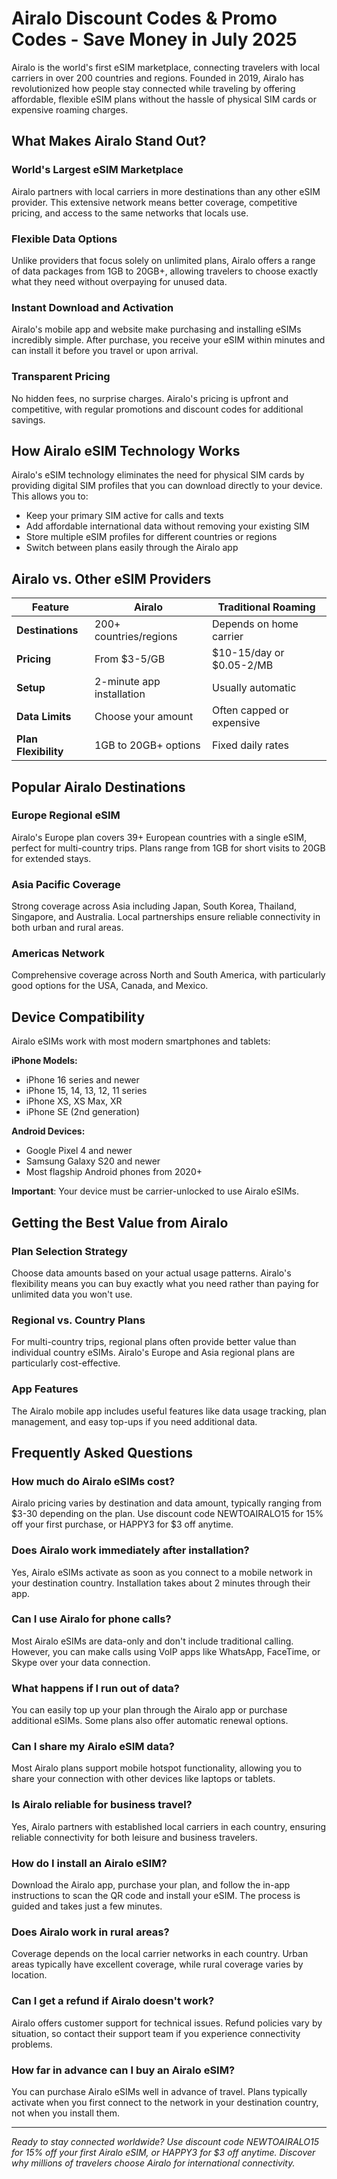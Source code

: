 # Airalo Discount Codes & Promo Codes - Save Money in July 2025

Airalo is the world's first eSIM marketplace, connecting travelers with local carriers in over 200 countries and regions. Founded in 2019, Airalo has revolutionized how people stay connected while traveling by offering affordable, flexible eSIM plans without the hassle of physical SIM cards or expensive roaming charges.

## What Makes Airalo Stand Out?

### World's Largest eSIM Marketplace

Airalo partners with local carriers in more destinations than any other eSIM provider. This extensive network means better coverage, competitive pricing, and access to the same networks that locals use.

### Flexible Data Options

Unlike providers that focus solely on unlimited plans, Airalo offers a range of data packages from 1GB to 20GB+, allowing travelers to choose exactly what they need without overpaying for unused data.

### Instant Download and Activation

Airalo's mobile app and website make purchasing and installing eSIMs incredibly simple. After purchase, you receive your eSIM within minutes and can install it before you travel or upon arrival.

### Transparent Pricing

No hidden fees, no surprise charges. Airalo's pricing is upfront and competitive, with regular promotions and discount codes for additional savings.

## How Airalo eSIM Technology Works

Airalo's eSIM technology eliminates the need for physical SIM cards by providing digital SIM profiles that you can download directly to your device. This allows you to:

- Keep your primary SIM active for calls and texts
- Add affordable international data without removing your existing SIM
- Store multiple eSIM profiles for different countries or regions
- Switch between plans easily through the Airalo app

## Airalo vs. Other eSIM Providers

| Feature | Airalo | Traditional Roaming |
|---------|--------|-------------------|
| **Destinations** | 200+ countries/regions | Depends on home carrier |
| **Pricing** | From $3-5/GB | $10-15/day or $0.05-2/MB |
| **Setup** | 2-minute app installation | Usually automatic |
| **Data Limits** | Choose your amount | Often capped or expensive |
| **Plan Flexibility** | 1GB to 20GB+ options | Fixed daily rates |

## Popular Airalo Destinations

### Europe Regional eSIM

Airalo's Europe plan covers 39+ European countries with a single eSIM, perfect for multi-country trips. Plans range from 1GB for short visits to 20GB for extended stays.

### Asia Pacific Coverage

Strong coverage across Asia including Japan, South Korea, Thailand, Singapore, and Australia. Local partnerships ensure reliable connectivity in both urban and rural areas.

### Americas Network

Comprehensive coverage across North and South America, with particularly good options for the USA, Canada, and Mexico.

## Device Compatibility

Airalo eSIMs work with most modern smartphones and tablets:

**iPhone Models:**

- iPhone 16 series and newer
- iPhone 15, 14, 13, 12, 11 series
- iPhone XS, XS Max, XR
- iPhone SE (2nd generation)

**Android Devices:**

- Google Pixel 4 and newer
- Samsung Galaxy S20 and newer
- Most flagship Android phones from 2020+

**Important**: Your device must be carrier-unlocked to use Airalo eSIMs.

## Getting the Best Value from Airalo

### Plan Selection Strategy

Choose data amounts based on your actual usage patterns. Airalo's flexibility means you can buy exactly what you need rather than paying for unlimited data you won't use.

### Regional vs. Country Plans

For multi-country trips, regional plans often provide better value than individual country eSIMs. Airalo's Europe and Asia regional plans are particularly cost-effective.

### App Features

The Airalo mobile app includes useful features like data usage tracking, plan management, and easy top-ups if you need additional data.

## Frequently Asked Questions

### How much do Airalo eSIMs cost?

Airalo pricing varies by destination and data amount, typically ranging from $3-30 depending on the plan. Use discount code NEWTOAIRALO15 for 15% off your first purchase, or HAPPY3 for $3 off anytime.

### Does Airalo work immediately after installation?

Yes, Airalo eSIMs activate as soon as you connect to a mobile network in your destination country. Installation takes about 2 minutes through their app.

### Can I use Airalo for phone calls?

Most Airalo eSIMs are data-only and don't include traditional calling. However, you can make calls using VoIP apps like WhatsApp, FaceTime, or Skype over your data connection.

### What happens if I run out of data?

You can easily top up your plan through the Airalo app or purchase additional eSIMs. Some plans also offer automatic renewal options.

### Can I share my Airalo eSIM data?

Most Airalo plans support mobile hotspot functionality, allowing you to share your connection with other devices like laptops or tablets.

### Is Airalo reliable for business travel?

Yes, Airalo partners with established local carriers in each country, ensuring reliable connectivity for both leisure and business travelers.

### How do I install an Airalo eSIM?

Download the Airalo app, purchase your plan, and follow the in-app instructions to scan the QR code and install your eSIM. The process is guided and takes just a few minutes.

### Does Airalo work in rural areas?

Coverage depends on the local carrier networks in each country. Urban areas typically have excellent coverage, while rural coverage varies by location.

### Can I get a refund if Airalo doesn't work?

Airalo offers customer support for technical issues. Refund policies vary by situation, so contact their support team if you experience connectivity problems.

### How far in advance can I buy an Airalo eSIM?

You can purchase Airalo eSIMs well in advance of travel. Plans typically activate when you first connect to the network in your destination country, not when you install them.

---

*Ready to stay connected worldwide? Use discount code NEWTOAIRALO15 for 15% off your first Airalo eSIM, or HAPPY3 for $3 off anytime. Discover why millions of travelers choose Airalo for international connectivity.*
